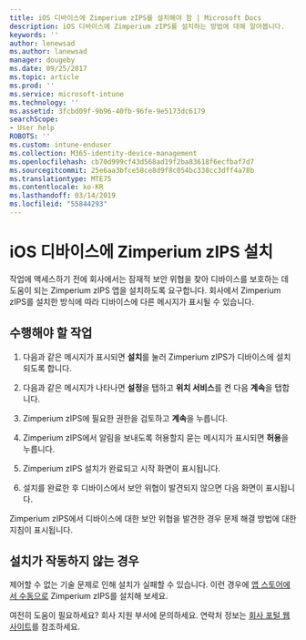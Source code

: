 ```yaml
---
title: iOS 디바이스에 Zimperium zIPS를 설치해야 함 | Microsoft Docs
description: iOS 디바이스에 Zimperium zIPS를 설치하는 방법에 대해 알아봅니다.
keywords: ''
author: lenewsad
ms.author: lanewsad
manager: dougeby
ms.date: 09/25/2017
ms.topic: article
ms.prod: ''
ms.service: microsoft-intune
ms.technology: ''
ms.assetid: 3fcbd09f-9b96-40fb-96fe-9e5173dc6179
searchScope:
- User help
ROBOTS: ''
ms.custom: intune-enduser
ms.collection: M365-identity-device-management
ms.openlocfilehash: cb70d999cf43d568ad19f2ba83618f6ecfbaf7d7
ms.sourcegitcommit: 25e6aa3bfce58ce8d9f8c054bc338cc3dff4a78b
ms.translationtype: MTE75
ms.contentlocale: ko-KR
ms.lasthandoff: 03/14/2019
ms.locfileid: "55844293"
---
```

# <a name="install-zimperium-zips-on-your-ios-device"></a>iOS 디바이스에 Zimperium zIPS 설치

작업에 액세스하기 전에 회사에서는 잠재적 보안 위협을 찾아 디바이스를 보호하는 데 도움이 되는 Zimperium zIPS 앱을 설치하도록 요구합니다. 회사에서 Zimperium zIPS를 설치한 방식에 따라 디바이스에 다른 메시지가 표시될 수 있습니다.

## <a name="what-you-need-to-do"></a>수행해야 할 작업 

1.  다음과 같은 메시지가 표시되면 **설치**를 눌러 Zimperium zIPS가 디바이스에 설치되도록 합니다.

2. 다음과 같은 메시지가 나타나면 **설정**을 탭하고 **위치 서비스**를 켠 다음 **계속**을 탭합니다.

3. Zimperium zIPS에 필요한 권한을 검토하고 **계속**을 누릅니다.

4. Zimperium zIPS에서 알림을 보내도록 허용할지 묻는 메시지가 표시되면 **허용**을 누릅니다.

5. Zimperium zIPS 설치가 완료되고 시작 화면이 표시됩니다.

6. 설치를 완료한 후 디바이스에서 보안 위협이 발견되지 않으면 다음 화면이 표시됩니다.

Zimperium zIPS에서 디바이스에 대한 보안 위협을 발견한 경우 문제 해결 방법에 대한 지침이 표시됩니다.

## <a name="if-the-installation-doesnt-work"></a>설치가 작동하지 않는 경우

제어할 수 없는 기술 문제로 인해 설치가 실패할 수 있습니다. 이런 경우에 [앱 스토어에서 수동으로](https://itunes.apple.com/app/zimperium-zips/id1030924459) Zimperium zIPS를 설치해 보세요.

여전히 도움이 필요하세요? 회사 지원 부서에 문의하세요. 연락처 정보는 [회사 포털 웹 사이트](https://go.microsoft.com/fwlink/?linkid=2010980)를 참조하세요.
